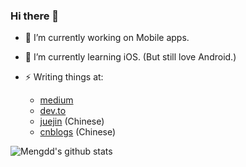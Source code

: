 ### Hi there 👋

<!--
**mengdd/mengdd** is a ✨ _special_ ✨ repository because its `README.md` (this file) appears on your GitHub profile.

Here are some ideas to get you started:

- 🔭 I’m currently working on ...
- 🌱 I’m currently learning ...
- 👯 I’m looking to collaborate on ...
- 🤔 I’m looking for help with ...
- 💬 Ask me about ...
- 📫 How to reach me: ...
- 😄 Pronouns: ...
- ⚡ Fun fact: ...
-->

- 🔭 I’m currently working on Mobile apps.
- 🌱 I’m currently learning iOS. (But still love Android.)

- ⚡ Writing things at:
  * [medium](https://medium.com/@danmeng_44632)
  * [dev.to](https://dev.to/mengdd)
  * [juejin](https://juejin.im/user/1345457960787022) (Chinese)
  * [cnblogs](https://www.cnblogs.com/mengdd/) (Chinese)

![Mengdd's github stats](https://github-readme-stats.vercel.app/api?username=mengdd&show_icons=true&count_private=true)
